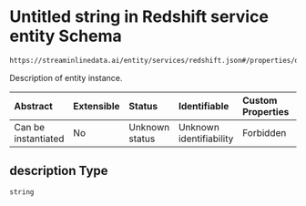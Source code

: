 # Untitled string in Redshift service entity Schema

```txt
https://streaminlinedata.ai/entity/services/redshift.json#/properties/description
```

Description of entity instance.

| Abstract            | Extensible | Status         | Identifiable            | Custom Properties | Additional Properties | Access Restrictions | Defined In                                                             |
| :------------------ | :--------- | :------------- | :---------------------- | :---------------- | :-------------------- | :------------------ | :--------------------------------------------------------------------- |
| Can be instantiated | No         | Unknown status | Unknown identifiability | Forbidden         | Allowed               | none                | [redshift.json*](../out/services/redshift.json "open original schema") |

## description Type

`string`
